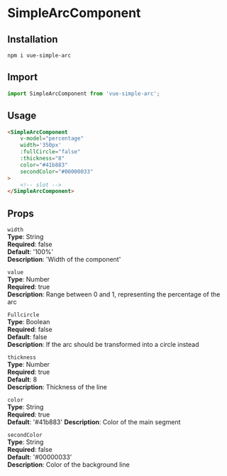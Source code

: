 # SimpleArcComponent

## Installation
`npm i vue-simple-arc`

## Import
```js
import SimpleArcComponent from 'vue-simple-arc';
```

## Usage 
```html
<SimpleArcComponent
    v-model="percentage"
    width='350px'
    :fullCircle="false"
    :thickness="8"
    color="#41b883"
    secondColor="#00000033"
>
    <!-- slot -->
</SimpleArcComponent>
```  


## Props  

`width`  
**Type**: String  
**Required**: false  
**Default**: '100%'  
**Description**: 'Width of the component'

`value`  
**Type**: Number  
**Required**: true  
**Description**: Range between 0 and 1, representing the percentage of the arc

`Fullcircle`  
**Type**: Boolean  
**Required**: false  
**Default**: false  
**Description**: If the arc should be transformed into a circle instead

`thickness`  
**Type**: Number  
**Required**: true  
**Default**: 8  
**Description**: Thickness of the line 

`color`  
**Type**: String  
**Required**: true  
**Default**: '#41b883' 
**Description**:  Color of the main segment

`secondColor`  
**Type**: String  
**Required**: false  
**Default**: '#00000033'  
**Description**: Color of the background line